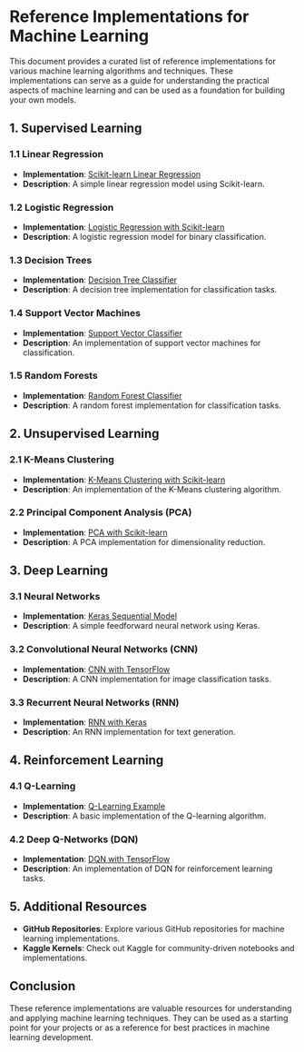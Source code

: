 # Reference Implementations for Machine Learning

This document provides a curated list of reference implementations for various machine learning algorithms and techniques. These implementations can serve as a guide for understanding the practical aspects of machine learning and can be used as a foundation for building your own models.

## 1. Supervised Learning

### 1.1 Linear Regression
- **Implementation**: [Scikit-learn Linear Regression](https://scikit-learn.org/stable/modules/generated/sklearn.linear_model.LinearRegression.html)
- **Description**: A simple linear regression model using Scikit-learn.

### 1.2 Logistic Regression
- **Implementation**: [Logistic Regression with Scikit-learn](https://scikit-learn.org/stable/modules/generated/sklearn.linear_model.LogisticRegression.html)
- **Description**: A logistic regression model for binary classification.

### 1.3 Decision Trees
- **Implementation**: [Decision Tree Classifier](https://scikit-learn.org/stable/modules/generated/sklearn.tree.DecisionTreeClassifier.html)
- **Description**: A decision tree implementation for classification tasks.

### 1.4 Support Vector Machines
- **Implementation**: [Support Vector Classifier](https://scikit-learn.org/stable/modules/generated/sklearn.svm.SVC.html)
- **Description**: An implementation of support vector machines for classification.

### 1.5 Random Forests
- **Implementation**: [Random Forest Classifier](https://scikit-learn.org/stable/modules/generated/sklearn.ensemble.RandomForestClassifier.html)
- **Description**: A random forest implementation for classification tasks.

## 2. Unsupervised Learning

### 2.1 K-Means Clustering
- **Implementation**: [K-Means Clustering with Scikit-learn](https://scikit-learn.org/stable/modules/generated/sklearn.cluster.KMeans.html)
- **Description**: An implementation of the K-Means clustering algorithm.

### 2.2 Principal Component Analysis (PCA)
- **Implementation**: [PCA with Scikit-learn](https://scikit-learn.org/stable/modules/generated/sklearn.decomposition.PCA.html)
- **Description**: A PCA implementation for dimensionality reduction.

## 3. Deep Learning

### 3.1 Neural Networks
- **Implementation**: [Keras Sequential Model](https://keras.io/guides/sequential_model/)
- **Description**: A simple feedforward neural network using Keras.

### 3.2 Convolutional Neural Networks (CNN)
- **Implementation**: [CNN with TensorFlow](https://www.tensorflow.org/tutorials/images/cnn)
- **Description**: A CNN implementation for image classification tasks.

### 3.3 Recurrent Neural Networks (RNN)
- **Implementation**: [RNN with Keras](https://keras.io/examples/nlp/lstm_text_generation/)
- **Description**: An RNN implementation for text generation.

## 4. Reinforcement Learning

### 4.1 Q-Learning
- **Implementation**: [Q-Learning Example](https://towardsdatascience.com/a-simple-introduction-to-q-learning-8f8f1e5e6e3f)
- **Description**: A basic implementation of the Q-learning algorithm.

### 4.2 Deep Q-Networks (DQN)
- **Implementation**: [DQN with TensorFlow](https://www.tensorflow.org/agents/tutorials/1_dqn_tutorial)
- **Description**: An implementation of DQN for reinforcement learning tasks.

## 5. Additional Resources

- **GitHub Repositories**: Explore various GitHub repositories for machine learning implementations.
- **Kaggle Kernels**: Check out Kaggle for community-driven notebooks and implementations.

## Conclusion

These reference implementations are valuable resources for understanding and applying machine learning techniques. They can be used as a starting point for your projects or as a reference for best practices in machine learning development.